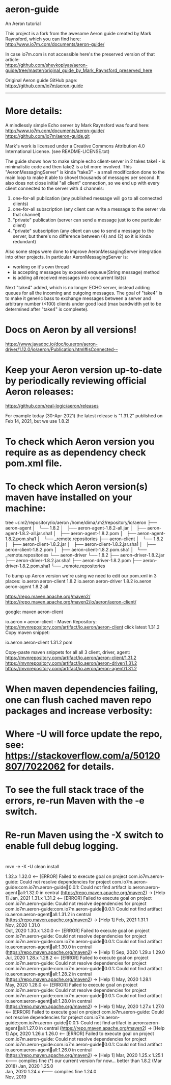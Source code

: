 # aeron-guide
An Aeron tutorial

This project is a fork from the awesome Aeron guide created by Mark Raynsford, which you can find here: <br>
http://www.io7m.com/documents/aeron-guide/

In case io7m.com is not accessible here's the preserved version of that article: <br>
https://github.com/shevkoplyas/aeron-guide/tree/master/original_guide_by_Mark_Raynsford_preserved_here

Original Aeron guide GitHub page: <br>
https://github.com/io7m/aeron-guide

--------------------------------------------
# More details:

A mindlessly simple Echo server by Mark Raynsford was found here:
 http://www.io7m.com/documents/aeron-guide/
 https://github.com/io7m/aeron-guide.git
 
Mark's work is licensed under a Creative Commons Attribution 4.0 International License. (see README-LICENSE.txt)
 
 The guide shows how to make simple echo client-server in 2 takes
 take1 - is minimalistic code and then take2 is a bit more involved.
 This "AeronMessagingServer" is kinda "take3" - a small modification
 done to the main loop to make it able to shovel thousands of messages
 per second. It also does not close initial "all client" connection,
 so we end up with every client connected to the server with 4 channels:
   1) one-for-all publication (any published message will go to all connected clients)
   2) one-for-all subscription (any client can write a message to the server via that channel)
   3) "private" publication (server can send a message just to one particular client)
   4) "private" subscription (any client can use to send a message to the server, but there's  no difference between (4) and (2) so it is kinda redundant)
 
 Also some steps were done to improve AeronMessagingServer integration into
 other projects. In particular AeronMessagingServer is:
   - working on it's own thread
   - is accepting messages by exposed enqueue(String message) method
   - is adding all received messages into concurrent list(s)

 Next "take4" added, which is no longer ECHO server, instead adding queues for all the incoming and outgoing messages.
 The goal of "take4" is to make it generic bass to exchange messages between a server and arbitrary number (<100) clients
 under good load (max bandwidth yet to be determined after "take4" is compleete).
 
# Docs on Aeron by all versions!
https://www.javadoc.io/doc/io.aeron/aeron-driver/1.12.0/io/aeron/Publication.html#isConnected--

# Keep your Aeron version up-to-date by periodically reviewing official Aeron releases:
https://github.com/real-logic/aeron/releases

For example today (30-Apr-2021) the latest release is "1.31.2" published on Feb 14, 2021,
but we use 1.8.2!

# To check which Aeron version you require as as dependency check pom.xml file.

# To check which Aeron version(s) maven have installed on your machine:
tree ~/.m2/repository/io/aeron
/home/dima/.m2/repository/io/aeron
├── aeron-agent
│   └── 1.8.2
│       ├── aeron-agent-1.8.2-all.jar
│       ├── aeron-agent-1.8.2-all.jar.sha1
│       ├── aeron-agent-1.8.2.pom
│       ├── aeron-agent-1.8.2.pom.sha1
│       └── _remote.repositories
├── aeron-client
│   └── 1.8.2
│       ├── aeron-client-1.8.2.jar
│       ├── aeron-client-1.8.2.jar.sha1
│       ├── aeron-client-1.8.2.pom
│       ├── aeron-client-1.8.2.pom.sha1
│       └── _remote.repositories
└── aeron-driver
    └── 1.8.2
        ├── aeron-driver-1.8.2.jar
        ├── aeron-driver-1.8.2.jar.sha1
        ├── aeron-driver-1.8.2.pom
        ├── aeron-driver-1.8.2.pom.sha1
        └── _remote.repositories

To bump up Aeron version we're using we need to edit our pom.xml in 3 places:
  <dependencies>
    <dependency>
      <groupId>io.aeron</groupId>
      <artifactId>aeron-client</artifactId>
      <version>1.8.2</version>
    </dependency>
    <dependency>
      <groupId>io.aeron</groupId>
      <artifactId>aeron-driver</artifactId>
      <version>1.8.2</version>
    </dependency>
    <dependency>
      <groupId>io.aeron</groupId>
      <artifactId>aeron-agent</artifactId>
      <version>1.8.2</version>
      <classifier>all</classifier>
    </dependency>


https://repo.maven.apache.org/maven2/
https://repo.maven.apache.org/maven2/io/aeron/aeron-client/

google: maven aeron-client

io.aeron » aeron-client - Maven Repository:
https://mvnrepository.com/artifact/io.aeron/aeron-client
click latest 1.31.2
Copy maven snippet:

<!-- https://mvnrepository.com/artifact/io.aeron/aeron-client -->
<dependency>
    <groupId>io.aeron</groupId>
    <artifactId>aeron-client</artifactId>
    <version>1.31.2</version>
    <type>pom</type>
</dependency>


Copy-paste maven snippets for all all 3 client, driver, agent:
https://mvnrepository.com/artifact/io.aeron/aeron-client/1.31.2
https://mvnrepository.com/artifact/io.aeron/aeron-driver/1.31.2
https://mvnrepository.com/artifact/io.aeron/aeron-agent/1.31.2

# When maven dependencies failing, one can flush cached maven repo packages and increase verbosity:
# Where -U will force update the repo, see: https://stackoverflow.com/a/50120807/7022062 for details.
# To see the full stack trace of the errors, re-run Maven with the -e switch.
# Re-run Maven using the -X switch to enable full debug logging.
# 
mvn -e -X -U clean install

1.32.x
1.32.0      <-- [ERROR] Failed to execute goal on project com.io7m.aeron-guide: Could not resolve dependencies for project com.io7m.aeron-guide:com.io7m.aeron-guide:jar:0.0.1: Could not find artifact io.aeron:aeron-agent:jar:all:1.32.0 in central (https://repo.maven.apache.org/maven2) -> [Help 1]
Jan, 2021
1.31.x
1.31.2      <-- [ERROR] Failed to execute goal on project com.io7m.aeron-guide: Could not resolve dependencies for project com.io7m.aeron-guide:com.io7m.aeron-guide:jar:0.0.1: Could not find artifact io.aeron:aeron-agent:jar:all:1.31.2 in central (https://repo.maven.apache.org/maven2) -> [Help 1]
Feb, 2021
1.31.1	
Nov, 2020
1.31.0	
Oct, 2020
1.30.x
1.30.0      <-- [ERROR] Failed to execute goal on project com.io7m.aeron-guide: Could not resolve dependencies for project com.io7m.aeron-guide:com.io7m.aeron-guide:jar:0.0.1: Could not find artifact io.aeron:aeron-agent:jar:all:1.30.0 in central (https://repo.maven.apache.org/maven2) -> [Help 1]
Sep, 2020
1.29.x
1.29.0	
Jul, 2020
1.28.x
1.28.2      <-- [ERROR] Failed to execute goal on project com.io7m.aeron-guide: Could not resolve dependencies for project com.io7m.aeron-guide:com.io7m.aeron-guide:jar:0.0.1: Could not find artifact io.aeron:aeron-agent:jar:all:1.28.2 in central (https://repo.maven.apache.org/maven2) -> [Help 1]
May, 2020
1.28.1	
May, 2020
1.28.0      <-- [ERROR] Failed to execute goal on project com.io7m.aeron-guide: Could not resolve dependencies for project com.io7m.aeron-guide:com.io7m.aeron-guide:jar:0.0.1: Could not find artifact io.aeron:aeron-agent:jar:all:1.28.0 in central (https://repo.maven.apache.org/maven2) -> [Help 1]
May, 2020
1.27.x
1.27.0      <-- [ERROR] Failed to execute goal on project com.io7m.aeron-guide: Could not resolve dependencies for project com.io7m.aeron-guide:com.io7m.aeron-guide:jar:0.0.1: Could not find artifact io.aeron:aeron-agent:jar:all:1.27.0 in central (https://repo.maven.apache.org/maven2) -> [Help 1]
Apr, 2020
1.26.x
1.26.0      <-- [ERROR] Failed to execute goal on project com.io7m.aeron-guide: Could not resolve dependencies for project com.io7m.aeron-guide:com.io7m.aeron-guide:jar:0.0.1: Could not find artifact io.aeron:aeron-agent:jar:all:1.26.0 in central (https://repo.maven.apache.org/maven2) -> [Help 1]
Mar, 2020
1.25.x
1.25.1      <--- compiles fine (*) our current version for now... better than 1.8.2 (Mar 2018)
Jan, 2020
1.25.0	
Jan, 2020
1.24.x      <--- compiles fine
1.24.0	
Nov, 2019

